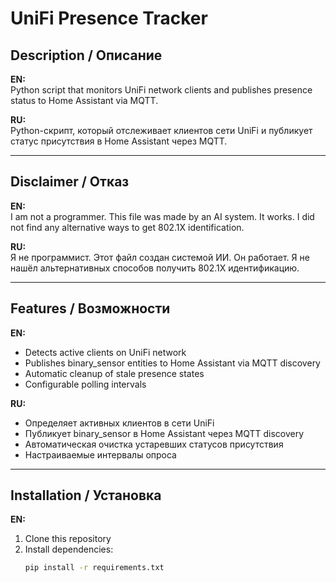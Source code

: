 # UniFi Presence Tracker

## Description / Описание
**EN:**  
Python script that monitors UniFi network clients and publishes presence status to Home Assistant via MQTT.  

**RU:**  
Python-скрипт, который отслеживает клиентов сети UniFi и публикует статус присутствия в Home Assistant через MQTT.  

---

## Disclaimer / Отказ
**EN:**  
I am not a programmer. This file was made by an AI system. It works. I did not find any alternative ways to get 802.1X identification.  

**RU:**  
Я не программист. Этот файл создан системой ИИ. Он работает. Я не нашёл альтернативных способов получить 802.1X идентификацию.  

---

## Features / Возможности
**EN:**  
- Detects active clients on UniFi network  
- Publishes binary_sensor entities to Home Assistant via MQTT discovery  
- Automatic cleanup of stale presence states  
- Configurable polling intervals  

**RU:**  
- Определяет активных клиентов в сети UniFi  
- Публикует binary_sensor в Home Assistant через MQTT discovery  
- Автоматическая очистка устаревших статусов присутствия  
- Настраиваемые интервалы опроса  

---

## Installation / Установка
**EN:**  
1. Clone this repository  
2. Install dependencies:  
   ```bash
   pip install -r requirements.txt

